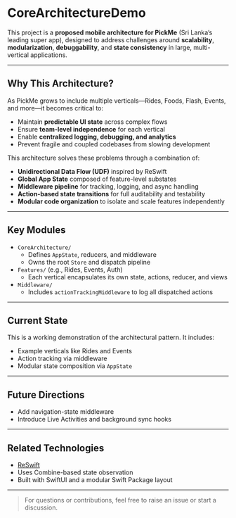 # CoreArchitectureDemo

This project is a **proposed mobile architecture for PickMe** (Sri Lanka’s leading super app), designed to address challenges around **scalability**, **modularization**, **debuggability**, and **state consistency** in large, multi-vertical applications.

---

## Why This Architecture?

As PickMe grows to include multiple verticals—Rides, Foods, Flash, Events, and more—it becomes critical to:

- Maintain **predictable UI state** across complex flows
- Ensure **team-level independence** for each vertical
- Enable **centralized logging, debugging, and analytics**
- Prevent fragile and coupled codebases from slowing development

This architecture solves these problems through a combination of:

- **Unidirectional Data Flow (UDF)** inspired by ReSwift
- **Global App State** composed of feature-level substates
- **Middleware pipeline** for tracking, logging, and async handling
- **Action-based state transitions** for full auditability and testability
- **Modular code organization** to isolate and scale features independently

---

## Key Modules

- `CoreArchitecture/`
  - Defines `AppState`, reducers, and middleware
  - Owns the root `Store` and dispatch pipeline
- `Features/` (e.g., Rides, Events, Auth)
  - Each vertical encapsulates its own state, actions, reducer, and views
- `Middleware/`
  - Includes `actionTrackingMiddleware` to log all dispatched actions

---

## Current State

This is a working demonstration of the architectural pattern. It includes:

- Example verticals like Rides and Events
- Action tracking via middleware
- Modular state composition via `AppState`

---

## Future Directions

- Add navigation-state middleware
- Introduce Live Activities and background sync hooks

---

## Related Technologies

- [ReSwift](https://github.com/ReSwift/ReSwift)
- Uses Combine-based state observation
- Built with SwiftUI and a modular Swift Package layout

---

> For questions or contributions, feel free to raise an issue or start a discussion.
